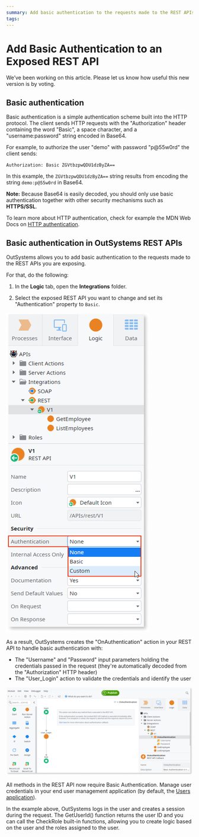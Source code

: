 ```yaml
---
summary: Add basic authentication to the requests made to the REST APIs you are exposing.
tags: 
---
```


# Add Basic Authentication to an Exposed REST API

<div class="info" markdown="1">

We’ve been working on this article. Please let us know how useful this new version is by voting.

</div>

## Basic authentication

Basic authentication is a simple authentication scheme built into the HTTP protocol. The client sends HTTP requests with the "Authorization" header containing the word "Basic", a space character, and a "username:password" string encoded in Base64.

For example, to authorize the user "demo" with password "p@55w0rd" the client sends:

    Authorization: Basic ZGVtbzpwQDU1dzByZA==

In this example, the `ZGVtbzpwQDU1dzByZA==` string results from encoding the string `demo:p@55w0rd` in Base64.

<div class="warning" markdown="1">

**Note:** Because Base64 is easily decoded, you should only use basic authentication together with other security mechanisms such as **HTTPS/SSL**.

</div>

To learn more about HTTP authentication, check for example the MDN Web Docs on [HTTP authentication](https://developer.mozilla.org/en-US/docs/Web/HTTP/Authentication).

## Basic authentication in OutSystems REST APIs

OutSystems allows you to add basic authentication to the requests made to the REST APIs you are exposing.

For that, do the following:

1. In the **Logic** tab, open the **Integrations** folder.

1. Select the exposed REST API you want to change and set its "Authentication" property to `Basic`.

![](images/ss-rest-authentication-options.png)

As a result, OutSystems creates the "OnAuthentication" action in your REST API to handle basic authentication with:

* The "Username" and "Password" input parameters holding the credentials passed in the request (they're automatically decoded from the "Authorization" HTTP header)
* The "User_Login" action to validate the credentials and identify the user

![](images/ss-rest-onauthentication-basic-flow.png)

All methods in the REST API now require Basic Authentication. Manage user credentials in your end user management application (by default, the [Users application](../../../develop/security/end-user-manage/accessing-users.md)).

In the example above, OutSystems logs in the user and creates a session during the request. The GetUserId() function returns the user ID and you can call the CheckRole built-in functions, allowing you to create logic based on the user and the roles assigned to the user.
